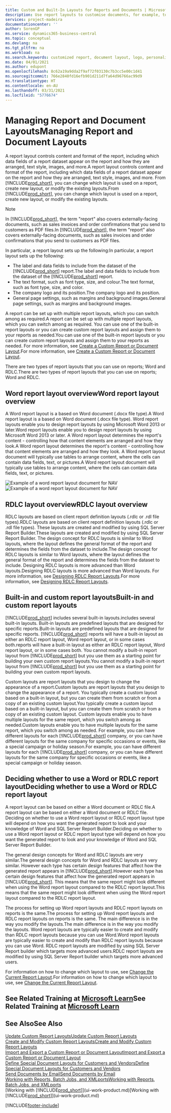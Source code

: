 ```yaml
---
title: Custom and Built-In Layouts for Reports and Documents | Microsoft Docs
description: Use report layouts to customise documents, for example, to personalise the font, logo, or page settings of PDF files you send to customers.
services: project-madeira
documentationcenter: ''
author: SorenGP
ms.service: dynamics365-business-central
ms.topic: conceptual
ms.devlang: na
ms.tgt_pltfrm: na
ms.workload: na
ms.search.keywords: customized report, document layout, logo, personalize
ms.date: 04/01/2021
ms.author: edupont
ms.openlocfilehash: 8c62a19a9dda2f9af72f03130c7b3cc5e00c1d41
ms.sourcegitcommit: 766e2840fd16efb901d211d7fa64d96766ac99d9
ms.translationtype: HT
ms.contentlocale: en-AU
ms.lasthandoff: 03/31/2021
ms.locfileid: "5776674"
---
```

# <a name="managing-report-and-document-layouts"></a><span data-ttu-id="6d02f-103">Managing Report and Document Layouts</span><span class="sxs-lookup"><span data-stu-id="6d02f-103">Managing Report and Document Layouts</span></span>
<span data-ttu-id="6d02f-104">A report layout controls content and format of the report, including which data fields of a report dataset appear on the report and how they are arranged, text style, images, and more.</span><span class="sxs-lookup"><span data-stu-id="6d02f-104">A report layout controls content and format of the report, including which data fields of a report dataset appear on the report and how they are arranged, text style, images, and more.</span></span> <span data-ttu-id="6d02f-105">From [!INCLUDE[prod_short](includes/prod_short.md)], you can change which layout is used on a report, create new layout, or modify the existing layouts.</span><span class="sxs-lookup"><span data-stu-id="6d02f-105">From [!INCLUDE[prod_short](includes/prod_short.md)], you can change which layout is used on a report, create new layout, or modify the existing layouts.</span></span>

> [!NOTE]  
>   <span data-ttu-id="6d02f-106">In [!INCLUDE[prod_short](includes/prod_short.md)], the term "report" also covers externally-facing documents, such as sales invoices and order confirmations that you send to customers as PDF files.</span><span class="sxs-lookup"><span data-stu-id="6d02f-106">In [!INCLUDE[prod_short](includes/prod_short.md)], the term "report" also covers externally-facing documents, such as sales invoices and order confirmations that you send to customers as PDF files.</span></span>

<span data-ttu-id="6d02f-107">In particular, a report layout sets up the following:</span><span class="sxs-lookup"><span data-stu-id="6d02f-107">In particular, a report layout sets up the following:</span></span>

* <span data-ttu-id="6d02f-108">The label and data fields to include from the dataset of the [!INCLUDE[prod_short](includes/prod_short.md)] report.</span><span class="sxs-lookup"><span data-stu-id="6d02f-108">The label and data fields to include from the dataset of the [!INCLUDE[prod_short](includes/prod_short.md)] report.</span></span>
* <span data-ttu-id="6d02f-109">The text format, such as font type, size, and colour.</span><span class="sxs-lookup"><span data-stu-id="6d02f-109">The text format, such as font type, size, and color.</span></span>
* <span data-ttu-id="6d02f-110">The company logo and its position.</span><span class="sxs-lookup"><span data-stu-id="6d02f-110">The company logo and its position.</span></span>
* <span data-ttu-id="6d02f-111">General page settings, such as margins and background images.</span><span class="sxs-lookup"><span data-stu-id="6d02f-111">General page settings, such as margins and background images.</span></span>

<span data-ttu-id="6d02f-112">A report can be set up with multiple report layouts, which you can switch among as required.</span><span class="sxs-lookup"><span data-stu-id="6d02f-112">A report can be set up with multiple report layouts, which you can switch among as required.</span></span> <span data-ttu-id="6d02f-113">You can use one of the built-in report layouts or you can create custom report layouts and assign them to your reports as needed.</span><span class="sxs-lookup"><span data-stu-id="6d02f-113">You can use one of the built-in report layouts or you can create custom report layouts and assign them to your reports as needed.</span></span> <span data-ttu-id="6d02f-114">For more information, see [Create a Custom Report or Document Layout](ui-how-create-custom-report-layout.md).</span><span class="sxs-lookup"><span data-stu-id="6d02f-114">For more information, see [Create a Custom Report or Document Layout](ui-how-create-custom-report-layout.md).</span></span>

<span data-ttu-id="6d02f-115">There are two types of report layouts that you can use on reports; Word and RDLC.</span><span class="sxs-lookup"><span data-stu-id="6d02f-115">There are two types of report layouts that you can use on reports; Word and RDLC.</span></span>

## <a name="word-report-layout-overview"></a><span data-ttu-id="6d02f-116">Word report layout overview</span><span class="sxs-lookup"><span data-stu-id="6d02f-116">Word report layout overview</span></span>
<span data-ttu-id="6d02f-117">A Word report layout is a based on Word document (.docx file type).</span><span class="sxs-lookup"><span data-stu-id="6d02f-117">A Word report layout is a based on Word document (.docx file type).</span></span> <span data-ttu-id="6d02f-118">Word report layouts enable you to design report layouts by using Microsoft Word 2013 or later.</span><span class="sxs-lookup"><span data-stu-id="6d02f-118">Word report layouts enable you to design report layouts by using Microsoft Word 2013 or later.</span></span> <span data-ttu-id="6d02f-119">A Word report layout determines the report's content - controlling how that content elements are arranged and how they look.</span><span class="sxs-lookup"><span data-stu-id="6d02f-119">A Word report layout determines the report's content - controlling how that content elements are arranged and how they look.</span></span> <span data-ttu-id="6d02f-120">A Word report layout document will typically use tables to arrange content, where the cells can contain data fields, text, or pictures.</span><span class="sxs-lookup"><span data-stu-id="6d02f-120">A Word report layout document will typically use tables to arrange content, where the cells can contain data fields, text, or pictures.</span></span>

 <span data-ttu-id="6d02f-121">![Example of a word report layout document for NAV](media/nav_wordreportlayout_edit_in_word_example.png "NAV_WordReportLayout_Edit_In_Word_Example")</span><span class="sxs-lookup"><span data-stu-id="6d02f-121">![Example of a word report layout document for NAV](media/nav_wordreportlayout_edit_in_word_example.png "NAV_WordReportLayout_Edit_In_Word_Example")</span></span>  

## <a name="rdlc-layout-overview"></a><span data-ttu-id="6d02f-122">RDLC layout overview</span><span class="sxs-lookup"><span data-stu-id="6d02f-122">RDLC layout overview</span></span>
<span data-ttu-id="6d02f-123">RDLC layouts are based on client report definition layouts (.rdlc or .rdl file types).</span><span class="sxs-lookup"><span data-stu-id="6d02f-123">RDLC layouts are based on client report definition layouts (.rdlc or .rdl file types).</span></span> <span data-ttu-id="6d02f-124">These layouts are created and modified by using SQL Server Report Builder.</span><span class="sxs-lookup"><span data-stu-id="6d02f-124">These layouts are created and modified by using SQL Server Report Builder.</span></span> <span data-ttu-id="6d02f-125">The design concept for RDLC layouts is similar to Word layouts, where the layout defines the general format of the report and determines the fields from the dataset to include.</span><span class="sxs-lookup"><span data-stu-id="6d02f-125">The design concept for RDLC layouts is similar to Word layouts, where the layout defines the general format of the report and determines the fields from the dataset to include.</span></span> <span data-ttu-id="6d02f-126">Designing RDLC layouts is more advanced than Word layouts.</span><span class="sxs-lookup"><span data-stu-id="6d02f-126">Designing RDLC layouts is more advanced than Word layouts.</span></span> <span data-ttu-id="6d02f-127">For more information, see [Designing RDLC Report Layouts](/dynamics-nav/Designing-RDLC-Report-Layouts).</span><span class="sxs-lookup"><span data-stu-id="6d02f-127">For more information, see [Designing RDLC Report Layouts](/dynamics-nav/Designing-RDLC-Report-Layouts).</span></span>

## <a name="built-in-and-custom-report-layouts"></a><span data-ttu-id="6d02f-128">Built-in and custom report layouts</span><span class="sxs-lookup"><span data-stu-id="6d02f-128">Built-in and custom report layouts</span></span>
[!INCLUDE[prod_short](includes/prod_short.md)] <span data-ttu-id="6d02f-129">includes several built-in layouts.</span><span class="sxs-lookup"><span data-stu-id="6d02f-129">includes several built-in layouts.</span></span> <span data-ttu-id="6d02f-130">Built-in layouts are predefined layouts that are designed for specific reports.</span><span class="sxs-lookup"><span data-stu-id="6d02f-130">Built-in layouts are predefined layouts that are designed for specific reports.</span></span> [!INCLUDE[prod_short](includes/prod_short.md)] <span data-ttu-id="6d02f-131">reports will have a built-in layout as either an RDLC report layout, Word report layout, or in some cases both.</span><span class="sxs-lookup"><span data-stu-id="6d02f-131">reports will have a built-in layout as either an RDLC report layout, Word report layout, or in some cases both.</span></span> <span data-ttu-id="6d02f-132">You cannot modify a built-in report layout from [!INCLUDE[prod_short](includes/prod_short.md)] but you use them as a starting point for building your own custom report layouts.</span><span class="sxs-lookup"><span data-stu-id="6d02f-132">You cannot modify a built-in report layout from [!INCLUDE[prod_short](includes/prod_short.md)] but you use them as a starting point for building your own custom report layouts.</span></span>

<span data-ttu-id="6d02f-133">Custom layouts are report layouts that you design to change the appearance of a report.</span><span class="sxs-lookup"><span data-stu-id="6d02f-133">Custom layouts are report layouts that you design to change the appearance of a report.</span></span> <span data-ttu-id="6d02f-134">You typically create a custom layout based on a built-in layout, but you can create them from scratch or from a copy of an existing custom layout.</span><span class="sxs-lookup"><span data-stu-id="6d02f-134">You typically create a custom layout based on a built-in layout, but you can create them from scratch or from a copy of an existing custom layout.</span></span> <span data-ttu-id="6d02f-135">Custom layouts enable you to have multiple layouts for the same report, which you switch among as needed.</span><span class="sxs-lookup"><span data-stu-id="6d02f-135">Custom layouts enable you to have multiple layouts for the same report, which you switch among as needed.</span></span> <span data-ttu-id="6d02f-136">For example, you can have different layouts for each [!INCLUDE[prod_short](includes/prod_short.md)] company, or you can have different layouts for the same company for specific occasions or events, like a special campaign or holiday season.</span><span class="sxs-lookup"><span data-stu-id="6d02f-136">For example, you can have different layouts for each [!INCLUDE[prod_short](includes/prod_short.md)] company, or you can have different layouts for the same company for specific occasions or events, like a special campaign or holiday season.</span></span>

## <a name="deciding-whether-to-use-a-word-or-rdlc-report-layout"></a><span data-ttu-id="6d02f-137">Deciding whether to use a Word or RDLC report layout</span><span class="sxs-lookup"><span data-stu-id="6d02f-137">Deciding whether to use a Word or RDLC report layout</span></span>
<span data-ttu-id="6d02f-138">A report layout can be based on either a Word document or RDLC file.</span><span class="sxs-lookup"><span data-stu-id="6d02f-138">A report layout can be based on either a Word document or RDLC file.</span></span> <span data-ttu-id="6d02f-139">Deciding on whether to use a Word report layout or RDLC report layout type will depend on how you want the generated report to look and your knowledge of Word and SQL Server Report Builder.</span><span class="sxs-lookup"><span data-stu-id="6d02f-139">Deciding on whether to use a Word report layout or RDLC report layout type will depend on how you want the generated report to look and your knowledge of Word and SQL Server Report Builder.</span></span>

<span data-ttu-id="6d02f-140">The general design concepts for Word and RDLC layouts are very similar.</span><span class="sxs-lookup"><span data-stu-id="6d02f-140">The general design concepts for Word and RDLC layouts are very similar.</span></span> <span data-ttu-id="6d02f-141">However each type has certain design features that affect how the generated report appears in [!INCLUDE[prod_short](includes/prod_short.md)].</span><span class="sxs-lookup"><span data-stu-id="6d02f-141">However each type has certain design features that affect how the generated report appears in [!INCLUDE[prod_short](includes/prod_short.md)].</span></span> <span data-ttu-id="6d02f-142">This means that the same report might look different when using the Word report layout compared to the RDLC report layout.</span><span class="sxs-lookup"><span data-stu-id="6d02f-142">This means that the same report might look different when using the Word report layout compared to the RDLC report layout.</span></span>

<span data-ttu-id="6d02f-143">The process for setting up Word report layouts and RDLC report layouts on reports is the same.</span><span class="sxs-lookup"><span data-stu-id="6d02f-143">The process for setting up Word report layouts and RDLC report layouts on reports is the same.</span></span> <span data-ttu-id="6d02f-144">The main difference is in the way you modify the layouts.</span><span class="sxs-lookup"><span data-stu-id="6d02f-144">The main difference is in the way you modify the layouts.</span></span> <span data-ttu-id="6d02f-145">Word report layouts are typically easier to create and modify than RDLC report layouts because you can use Word.</span><span class="sxs-lookup"><span data-stu-id="6d02f-145">Word report layouts are typically easier to create and modify than RDLC report layouts because you can use Word.</span></span> <span data-ttu-id="6d02f-146">RDLC report layouts are modified by using SQL Server Report builder which targets more advanced users.</span><span class="sxs-lookup"><span data-stu-id="6d02f-146">RDLC report layouts are modified by using SQL Server Report builder which targets more advanced users.</span></span>

<span data-ttu-id="6d02f-147">For information on how to change which layout to use, see [Change the Current Report Layout](ui-how-change-layout-currently-used-report.md).</span><span class="sxs-lookup"><span data-stu-id="6d02f-147">For information on how to change which layout to use, see [Change the Current Report Layout](ui-how-change-layout-currently-used-report.md).</span></span>

## <a name="see-related-training-at-microsoft-learn"></a><span data-ttu-id="6d02f-148">See Related Training at [Microsoft Learn](/learn/modules/change-documents-dynamics-365-business-central/index)</span><span class="sxs-lookup"><span data-stu-id="6d02f-148">See Related Training at [Microsoft Learn](/learn/modules/change-documents-dynamics-365-business-central/index)</span></span>

## <a name="see-also"></a><span data-ttu-id="6d02f-149">See Also</span><span class="sxs-lookup"><span data-stu-id="6d02f-149">See Also</span></span>
[<span data-ttu-id="6d02f-150">Update Custom Report Layouts</span><span class="sxs-lookup"><span data-stu-id="6d02f-150">Update Custom Report Layouts</span></span>](ui-update-report-layouts.md)  
[<span data-ttu-id="6d02f-151">Create and Modify Custom Report Layouts</span><span class="sxs-lookup"><span data-stu-id="6d02f-151">Create and Modify Custom Report Layouts</span></span>](ui-how-create-custom-report-layout.md)  
[<span data-ttu-id="6d02f-152">Import and Export a Custom Report or Document Layout</span><span class="sxs-lookup"><span data-stu-id="6d02f-152">Import and Export a Custom Report or Document Layout</span></span>](ui-how-import-and-export-report-layout.md)  
[<span data-ttu-id="6d02f-153">Define Special Document Layouts for Customers and Vendors</span><span class="sxs-lookup"><span data-stu-id="6d02f-153">Define Special Document Layouts for Customers and Vendors</span></span>](ui-define-customer-vendor-document-layouts.md)  
[<span data-ttu-id="6d02f-154">Send Documents by Email</span><span class="sxs-lookup"><span data-stu-id="6d02f-154">Send Documents by Email</span></span>](ui-how-send-documents-email.md)  
[<span data-ttu-id="6d02f-155">Working with Reports, Batch Jobs, and XMLports</span><span class="sxs-lookup"><span data-stu-id="6d02f-155">Working with Reports, Batch Jobs, and XMLports</span></span>](ui-work-report.md)  
<span data-ttu-id="6d02f-156">[Working with [!INCLUDE[prod_short](includes/prod_short.md)]](ui-work-product.md)</span><span class="sxs-lookup"><span data-stu-id="6d02f-156">[Working with [!INCLUDE[prod_short](includes/prod_short.md)]](ui-work-product.md)</span></span>  


[!INCLUDE[footer-include](includes/footer-banner.md)]